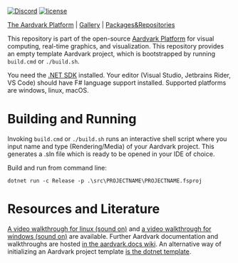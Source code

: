 [![Discord](https://badgen.net/discord/online-members/UyecnhM)](https://discord.gg/UyecnhM)
[![license](https://img.shields.io/github/license/aardvark-platform/template.svg)](https://github.com/aardvark-platform/template/blob/master/LICENSE)

[The Aardvark Platform](https://aardvarkians.com/) |
[Gallery](https://github.com/aardvark-platform/aardvark.docs/wiki/Gallery) | 
[Packages&Repositories](https://github.com/aardvark-platform/aardvark.docs/wiki/Packages-and-Repositories)

This repository is part of the open-source [Aardvark Platform](https://github.com/aardvark-platform) for visual computing, real-time graphics, and visualization. This repository provides an empty template Aardvark project, which is bootstrapped by running `build.cmd` or `./build.sh`. 

You need the [.NET SDK](https://dotnet.microsoft.com/en-us/download) installed. Your editor (Visual Studio, Jetbrains Rider, VS Code) should have F# language support installed. Supported platforms are windows, linux, macOS.

# Building and Running

Invoking `build.cmd` or `./build.sh` runs an interactive shell script where you input name and type (Rendering/Media) of your Aardvark project. This generates a .sln file which is ready to be opened in your IDE of choice.

Build and run from command line:

``dotnet run -c Release -p .\src\PROJECTNAME\PROJECTNAME.fsproj``

# Resources and Literature

[A video walkthrough for linux (sound on)](https://www.youtube.com/watch?v=61WFmpmEg-M) and [a video walkthrough for windows (sound on)](https://www.youtube.com/watch?v=uFtN9J52-nw) are available. Further Aardvark documentation and walkthroughs are hosted [in the aardvark.docs wiki](https://github.com/aardvark-platform/aardvark.docs/wiki). An alternative way of initializing an Aardvark project template [is the dotnet template](https://github.com/aardvark-platform/aardvark.templates/edit/master/README.md).
